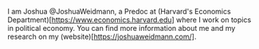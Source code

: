 I am Joshua @JoshuaWeidmann, a Predoc at (Harvard's Economics Department)[https://www.economics.harvard.edu] where I work on topics in political economy. You can find more information about me and my research on my (website)[https://joshuaweidmann.com/]. 
